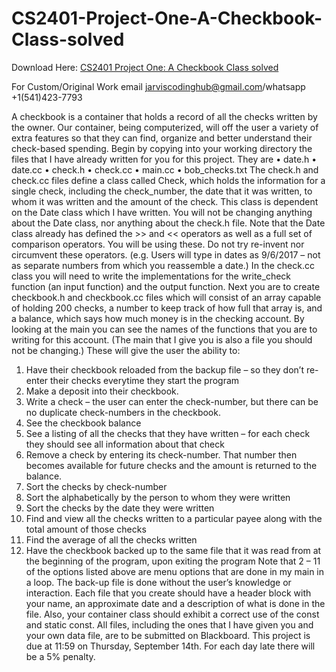 # CS2401-Project-One-A-Checkbook-Class-solved

Download Here: [CS2401 Project One: A Checkbook Class solved](https://jarviscodinghub.com/assignment/project-one-a-checkbook-class-solution/)

For Custom/Original Work email jarviscodinghub@gmail.com/whatsapp +1(541)423-7793

A checkbook is a container that holds a record of all the checks written by the owner. Our container, being computerized, will off the user a variety of extra features so that they can find, organize and better understand their check-based spending.
Begin by copying into your working directory the files that I have already written for you for this project. They are
• date.h
• date.cc
• check.h
• check.cc
• main.cc
• bob_checks.txt
The check.h and check.cc files define a class called Check, which holds the information for a single check, including the check_number, the date that it was written, to whom it was written and the amount of the check. This class is dependent on the Date class which I have written. You will not be changing anything about the Date class, nor anything about the check.h file. Note that the Date class already has defined the >> and << operators as well as a full set of comparison operators. You will be using these. Do not try re-invent nor circumvent these operators. (e.g. Users will type in dates as 9/6/2017 – not as separate numbers from which you reassemble a date.)
In the check.cc class you will need to write the implementations for the write_check function (an input function) and the output function.
Next you are to create checkbook.h and checkbook.cc files which will consist of an array capable of holding 200 checks, a number to keep track of how full that array is, and a balance, which says how much money is in the checking account. By looking at the main you can see the names of the functions that you are to writing for this account. (The main that I give you is also a file you should not be changing.) These will give the user the ability to:
1. Have their checkbook reloaded from the backup file – so they don’t re-enter their checks everytime they start the program
2. Make a deposit into their checkbook.
3. Write a check – the user can enter the check-number, but there can be no duplicate check-numbers in the checkbook.
4. See the checkbook balance
5. See a listing of all the checks that they have written – for each check they should see all information about that check
6. Remove a check by entering its check-number. That number then becomes available for future checks and the amount is returned to the balance.
7. Sort the checks by check-number
8. Sort the alphabetically by the person to whom they were written
9. Sort the checks by the date they were written
10. Find and view all the checks written to a particular payee along with the total amount of those checks
11. Find the average of all the checks written
12. Have the checkbook backed up to the same file that it was read from at the beginning of the program, upon exiting the program
Note that 2 – 11 of the options listed above are menu options that are done in my main in a loop. The back-up file is done without the user’s knowledge or interaction.
Each file that you create should have a header block with your name, an approximate date and a description of what is done in the file. Also, your container class should exhibit a correct use of the const and static const.
All files, including the ones that I have given you and your own data file, are to be submitted on Blackboard. This project is due at 11:59 on Thursday, September 14th. For each day late there will be a 5% penalty.


